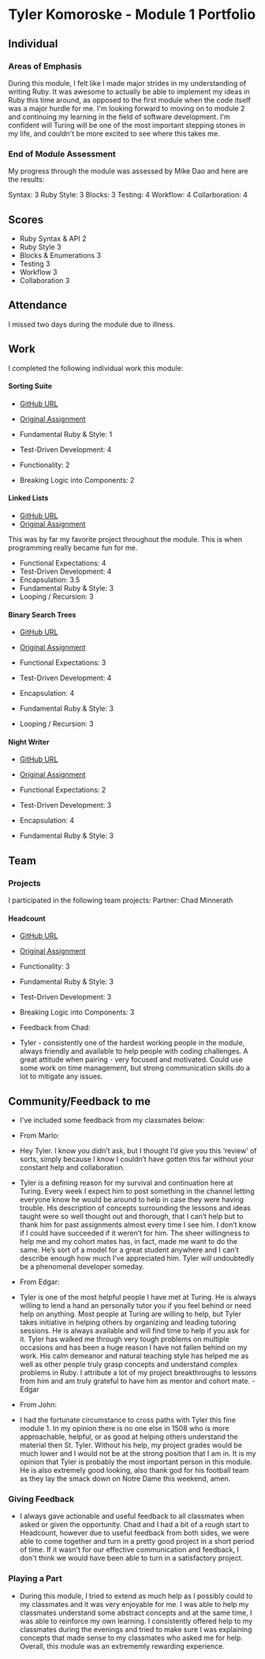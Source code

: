 # Tyler Komoroske - Module 1 Portfolio

## Individual

### Areas of Emphasis

During this module, I felt like I made major strides in my understanding of writing Ruby. It was awesome
to actually be able to implement my ideas in Ruby this time around, as opposed to the first module when
the code itself was a major hurdle for me. I'm looking forward to moving on to module 2 and continuing
my learning in the field of software development. I'm confident will Turing will be one of the most important
stepping stones in my life, and couldn't be more excited to see where this takes me.

### End of Module Assessment

My progress through the module was assessed by Mike Dao and
here are the
results:

Syntax: 3
Ruby Style: 3
Blocks: 3
Testing: 4
Workflow: 4
Collarboration: 4
## Scores

* Ruby Syntax & API 2
* Ruby Style 3
* Blocks & Enumerations 3
* Testing 3
* Workflow 3
* Collaboration 3

## Attendance

I missed two days during the module due to illness.

## Work

I completed the following individual work this module:

#### Sorting Suite

* [GitHub URL](https://github.com/tjkomor/sorting_suite)
* [Original
Assignment](https://github.com/turingschool/ruby-submissions/blob/master/1507/challenges/chisel.markdown)


* Fundamental Ruby & Style: 1
* Test-Driven Development: 4
* Functionality: 2
* Breaking Logic into Components: 2

#### Linked Lists

* [GitHub URL](https://github.com/tjkomor/linked_list)
* [Original
Assignment](https://github.com/turingschool/challenges/blob/master/linked_lists.markdown)


This was by far my favorite project throughout the module. This is when programming really
became fun for me.

* Functional Expectations: 4
* Test-Driven Development: 4
* Encapsulation: 3.5
* Fundamental Ruby & Style: 3
* Looping / Recursion: 3

#### Binary Search Trees

* [GitHub URL](https://github.com/tjkomor/binary_search_tree)
* [Original
Assignment](https://github.com/turingschool/challenges/blob/master/binary_search_tree.markdown)

* Functional Expectations: 3
* Test-Driven Development: 4
* Encapsulation: 4
* Fundamental Ruby & Style: 3
* Looping / Recursion: 3

#### Night Writer

* [GitHub URL](https://github.com/tjkomor/night_writer)
* [Original
Assignment](https://github.com/turingschool/challenges/blob/master/night_writer.markdown)


* Functional Expectations: 2
* Test-Driven Development: 3
* Encapsulation: 4
* Fundamental Ruby & Style: 3


## Team

### Projects

I participated in the following team projects:
Partner: Chad Minnerath
#### Headcount

* [GitHub URL](https://github.com/tjkomor/headcount)
* [Original
Assignment](https://github.com/turingschool/challenges/blob/master/night_writer.markdown)


* Functionality: 3
* Fundamental Ruby & Style: 3
* Test-Driven Development: 3
* Breaking Logic into Components: 3

* Feedback from Chad:
* Tyler - consistently one of the hardest working people in the module, always friendly and available to help people with coding challenges.  A great attitude when pairing - very focused and motivated.  Could use some work on time management, but strong communication skills do a lot to mitigate any issues.

## Community/Feedback to me

* I've included some feedback from my classmates below:
* From Marlo:
* Hey Tyler. I know you didn’t ask, but I thought I’d give you this ‘review’ of sorts, simply because I know I couldn’t have gotten this far without your constant help and collaboration.

* Tyler is a defining reason for my survival and continuation here at Turing. Every week I expect him to post something in the channel letting everyone know he would be around to help in case they were having trouble. His description of concepts surrounding the lessons and ideas taught were so well thought out and thorough, that I can’t help but to thank him for past assignments almost every time I see him. I don’t know if I could have succeeded if it weren’t for him. The sheer willingness to help me and my cohort mates has, in fact, made me want to do the same. He’s sort of a model for a great student anywhere and I can’t describe enough how much I’ve appreciated him. Tyler will undoubtedly be a phenomenal developer someday.

* From Edgar:
* Tyler is one of the most helpful people I have met at Turing. He is always willing to lend a hand an personally tutor
you if you feel behind or need help on anything. Most people at Turing are willing to help, but Tyler takes initiative in
helping others by organizing and leading tutoring sessions. He is always available and will find time to help if you ask for it.
Tyler has walked me through very tough problems on multiple occasions and has been a huge reason I have not fallen behind on my work.
His calm demeanor and natural teaching style has helped me as well as other people truly grasp concepts and understand complex problems in Ruby.
I attribute a lot of my project breakthroughs to lessons from him and am truly grateful to have him as mentor and cohort mate.  -Edgar

* From John:
* I had the fortunate circumstance to cross paths with Tyler this fine module 1.
In my opinion there is no one else in 1508 who is more approachable, helpful,
or as good at helping others understand the material then St. Tyler. Without
his help, my project grades would be much lower and I would not be at the
strong position that I am in. It is my opinion that Tyler is probably the
most important person in this module. He is also extremely good looking, also
thank god for his football team as they lay the smack down on Notre Dame
this weekend, amen.


### Giving Feedback

* I always gave actionable and useful feedback to all classmates when asked or given the opportunity. Chad and I had a bit of a rough start to Headcount, however due to useful feedback from both sides, we were able to come
together and turn in a pretty good project in a short period of time. If it wasn't for our effective communication and feedback, I don't think we would have been able to turn in a satisfactory project.


### Playing a Part

* During this module, I tried to extend as much help as I possibly could to my classmates and it was very enjoyable for me. I was able to help my classmates understand some abstract concepts and at the same time, I was able to reinforce my own learning. I consistently offered help to my classmates during the evenings and tried to make sure I was explaining concepts that made sense to my classmates who asked me for help. Overall, this module was an extrememly rewarding experience.
